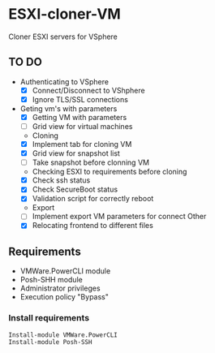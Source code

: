 # ESXI-cloner-VM
Cloner ESXI servers for VSphere
## TO DO
- Authenticating to VSphere
  - [x] Connect/Disconnect to VShphere
  - [x] Ignore TLS/SSL connections
- Geting vm's with parameters
  - [x] Getting VM with parameters
  - [ ] Grid view for virtual machines
  - Cloning
  - [x] Implement tab for cloning VM
  - [x] Grid view for snapshot list
  - [ ] Take snapshot before clonning VM
  - Checking ESXI to requirements before cloning
  - [x] Check ssh status
  - [x] Check SecureBoot status
  - [x] Validation script for correctly reboot
  - Export
  - [ ] Implement export VM parameters for connect
Other
  - [x] Relocating frontend to different files

## Requirements
  - VMWare.PowerCLI module
  - Posh-SHH module
  - Administrator privileges
  - Execution policy "Bypass"
  
### Install requirements

  ```
  Install-module VMWare.PowerCLI
  Install-module Posh-SSH
  ```
